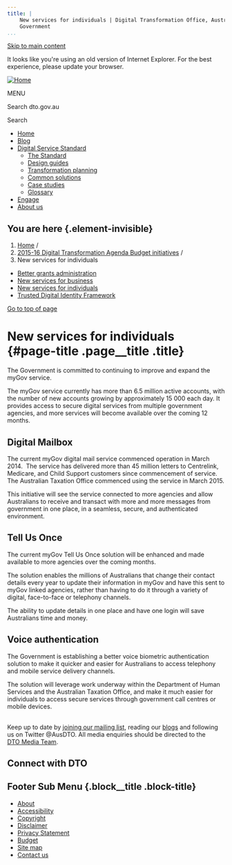 ```yaml
---
title: |
    New services for individuals | Digital Transformation Office, Australian
    Government
...
```


[Skip to main content](#main-content)

It looks like you're using an old version of Internet Explorer. For the
best experience, please update your browser.

[![Home](https://www.dto.gov.au/sites/g/files/net261/f/dto_crest_inline_0.png)](/ "Home")[](#open-menu)

MENU

Search dto.gov.au

Search

-   [Home](/)
-   [Blog](/blog)
-   [Digital Service Standard](/standard)
    -   [The Standard](/standard)
    -   [Design guides](/design-guides)
    -   [Transformation planning](/standard/digital-transformation-plan)
    -   [Common solutions](/standard/common-government-solutions)
    -   [Case studies](/standard/case-studies)
    -   [Glossary](/standard/glossary)
-   [Engage](/engage)
-   [About us](/about)

You are here {.element-invisible}
------------

1.  [Home](/) /
2.  [2015-16 Digital Transformation Agenda Budget initiatives](/budget)
    /
3.  New services for individuals

-   [Better grants administration](/budget/better-grants-administration)
-   [New services for business](/budget/new-services-business)
-   [New services for individuals](/budget/new-services-individuals)
-   [Trusted Digital Identity
    Framework](/budget/trusted-digital-identity-framework)

[Go to top of page](#skip-link)

New services for individuals {#page-title .page__title .title}
============================

The Government is committed to continuing to improve and expand the
myGov service.

The myGov service currently has more than 6.5 million active accounts,
with the number of new accounts growing by approximately 15 000 each
day. It provides access to secure digital services from multiple
government agencies, and more services will become available over the
coming 12 months.

Digital Mailbox
---------------

The current myGov digital mail service commenced operation in March
2014.  The service has delivered more than 45 million letters to
Centrelink, Medicare, and Child Support customers since commencement of
service. The Australian Taxation Office commenced using the service in
March 2015.

This initiative will see the service connected to more agencies and
allow Australians to receive and transact with more and more messages
from government in one place, in a seamless, secure, and authenticated
environment.

Tell Us Once
------------

The current myGov Tell Us Once solution will be enhanced and made
available to more agencies over the coming months.

The solution enables the millions of Australians that change their
contact details every year to update their information in myGov and have
this sent to myGov linked agencies, rather than having to do it through
a variety of digital, face-to-face or telephony channels.

The ability to update details in one place and have one login will save
Australians time and money.

Voice authentication
--------------------

The Government is establishing a better voice biometric authentication
solution to make it quicker and easier for Australians to access
telephony and mobile service delivery channels.

The solution will leverage work underway within the Department of Human
Services and the Australian Taxation Office, and make it much easier for
individuals to access secure services through government call centres or
mobile devices.

\
Keep up to date by [joining our mailing
list](http://govspace.us10.list-manage.com/subscribe?u=18f172213d32ca205c7e524bd&id=172d06cc83),
reading our [blogs](/news-media/blog) and following us on Twitter
@AusDTO. All media enquiries should be directed to the [DTO Media
Team](mailto:DTOMedia@pmc.gov.au).

Connect with DTO
----------------

[](https://twitter.com/AusDTO "DTO Twitter")

[](https://www.youtube.com/channel/UCmDkFN3UlK2wSKDQQhd-Y-A "DTO Youtube")

[](https://www.linkedin.com/company/digital-transformation-office "DTO Linkedin")

Footer Sub Menu {.block__title .block-title}
---------------

-   [About](/about "Link to about the DTO")
-   [Accessibility](/web-accessibility)
-   [Copyright](/copyright)
-   [Disclaimer](/disclaimer)
-   [Privacy Statement](/privacy-statement)
-   [Budget](/budget)
-   [Site map](/sitemap)
-   [Contact us](/engage)
